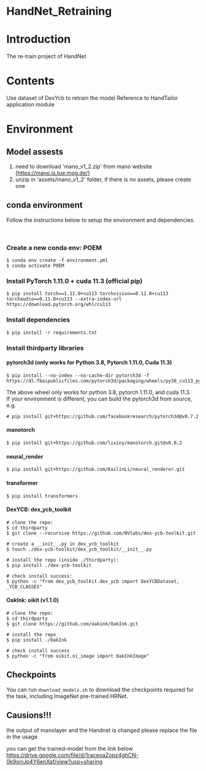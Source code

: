 # HandNet_Retraining
# Introduction
The re-train project of HandNet
# Contents
Use dataset of DexYcb to retrain the model 
Reference to HandTailor application module
# Environment
## Model assests
1. need to download 'mano_v1_2.zip' from mano website [https://mano.is.tue.mpg.de/]
2. unzip in 'assets/mano_v1_2' folder, if there is no assets, please create one
## conda environment
Follow the instructions below to setup the environment and dependencies.

&nbsp;

### Create a new conda env: POEM

```shell
$ conda env create -f environment.yml
$ conda activate POEM
```

### Install PyTorch 1.11.0 + cuda 11.3 (official pip)

```shell
$ pip install torch==1.11.0+cu113 torchvision==0.12.0+cu113 torchaudio==0.11.0+cu113 --extra-index-url https://download.pytorch.org/whl/cu113
```

### Install dependencies

```shell
$ pip install -r requirements.txt
```

### Install thirdparty libraries

#### pytorch3d (only works for Python 3.8, Pytorch 1.11.0, Cuda 11.3)

```shell
$ pip install --no-index --no-cache-dir pytorch3d -f https://dl.fbaipublicfiles.com/pytorch3d/packaging/wheels/py38_cu113_pyt1110/download.html
```

The above wheel only works for python 3.8, pytorch 1.11.0, and cuda 11.3.  
If your environment is different, you can build the pytorch3d from source, e.g.

```shell
# pip install git+https://github.com/facebookresearch/pytorch3d@v0.7.2
```

#### manotorch

```shell
$ pip install git+https://github.com/lixiny/manotorch.git@v0.0.2
```

#### neural_render

```shell
$ pip install git+https://github.com/KailinLi/neural_renderer.git
```

#### transformer
```shell
$ pip install transformers
```

#### DexYCB: dex_ycb_toolkit

```shell
# clone the repo:
$ cd thirdparty
$ git clone --recursive https://github.com/NVlabs/dex-ycb-toolkit.git

# create a __init__.py in dex_ycb_toolkit
$ touch ./dex-ycb-toolkit/dex_ycb_toolkit/__init__.py

# install the repo (inside ./thirdparty):
$ pip install ./dex-ycb-toolkit

# check install success:
$ python -c "from dex_ycb_toolkit.dex_ycb import DexYCBDataset, _YCB_CLASSES"
```

#### OakInk: oikit (v1.1.0)

```shell
# clone the repo:
$ cd thirdparty
$ git clone https://github.com/oakink/OakInk.git

# install the repo
$ pip install ./OakInk

# check install success
$ python -c "from oikit.oi_image import OakInkImage"
```

<!-- #### Deformable (optional, only required for [MvP](https://arxiv.org/pdf/2111.04076.pdf) model)

Download MvP's **Deformable operation** code [:link: Deformable.zip](https://drive.google.com/file/d/1IEboRin84_HuDzP6Ucu3jqhCas1YHsiD/view?usp=share_link), unzip, and copy into `./thirdparty`.  
This Deformable archive is a backup of the `mvp/lib/models/ops` from MvP's [source page](https://github.com/sail-sg/mvp/tree/8b2ccc576a450841a5b344597cec26e5ac77eaf7/lib/models/ops).

```shell
$ cd thirdparty/Deformable
$ sh ./make.sh

# check install success
$ python -c "import torch; import Deformable as DF; print(DF.__file__)"
> ${CONDA_ENVS_DIRS}/POEM/lib/python3.8/site-packages/Deformable.cpython-38-x86_64-linux-gnu.so
``` -->

## Checkpoints

You can run `download_models.sh` to download the checkpoints required for the task, including ImageNet pre-trained HRNet.

## Causions!!!
the output of manolayer and the Handnet is changed 
please replace the file in the usage

you can get the trained-model from the link below
https://drive.google.com/file/d/1raceoaZopz4ghCN-0k9orrJp4Y6enXaf/view?usp=sharing
